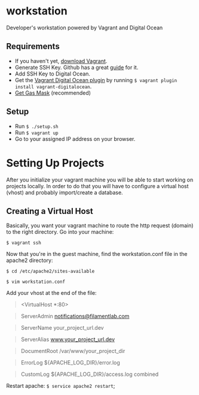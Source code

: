 # workstation
Developer's workstation powered by Vagrant and Digital Ocean

## Requirements
- If you haven't yet, [download Vagrant](https://www.vagrantup.com/).
- Generate SSH Key. Github has a great [guide](https://help.github.com/articles/generating-a-new-ssh-key-and-adding-it-to-the-ssh-agent/) for it.
- Add SSH Key to Digital Ocean.
- Get the [Vagrant Digital Ocean plugin](https://github.com/devopsgroup-io/vagrant-digitalocean) by running `$ vagrant plugin install vagrant-digitalocean`.
- [Get Gas Mask](http://clockwise.ee/) (recommended)

## Setup
- Run `$ ./setup.sh`
- Run `$ vagrant up`
- Go to your assigned IP address on your browser.

# Setting Up Projects 
After you initialize your vagrant machine you will be able to start working on projects locally. In order to do that
you will have to configure a virtual host (vhost) and probably import/create a database.
 
## Creating a Virtual Host
Basically, you want your vagrant machine to route the http request (domain) to the right directory. Go into your machine:

 `$ vagrant ssh`

Now that you're in the guest machine, find the workstation.conf file in the apache2 directory:

`$ cd /etc/apache2/sites-available`

`$ vim workstation.conf`

Add your vhost at the end of the file:
> <VirtualHost *:80>

>ServerAdmin notifications@filamentlab.com

>ServerName your_project_url.dev

>ServerAlias www.your_project_url.dev

>DocumentRoot /var/www/your_project_dir

>ErrorLog ${APACHE_LOG_DIR}/error.log

>CustomLog ${APACHE_LOG_DIR}/access.log combined

></VirtualHost>

Restart apache: `$ service apache2 restart`;